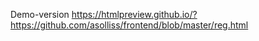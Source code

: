 Demo-version
https://htmlpreview.github.io/?https://github.com/asolliss/frontend/blob/master/reg.html
